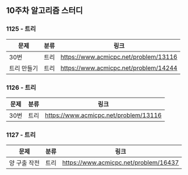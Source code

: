 ## 10주차 알고리즘 스터디  


### 1125 - 트리

| 문제     | 분류 | 링크                                    |
|--------|----|---------------------------------------|
| 30번    | 트리 | https://www.acmicpc.net/problem/13116 |
| 트리 만들기 | 트리 | https://www.acmicpc.net/problem/14244 |

### 1126 - 트리

| 문제     | 분류 | 링크                                    |
|--------|----|---------------------------------------|
| 30번    | 트리 | https://www.acmicpc.net/problem/13116 |

### 1127 - 트리

| 문제      | 분류 | 링크                                    |
|---------|----|---------------------------------------|
| 양 구출 작전 | 트리 | https://www.acmicpc.net/problem/16437 |
